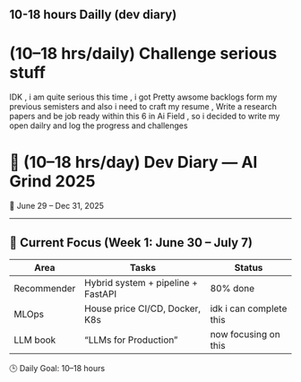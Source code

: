 ## 10-18 hours Dailly  (dev diary) 

# (10–18 hrs/daily) Challenge serious stuff 
IDK , i am quite serious this time , i got Pretty  awsome  backlogs form my previous semisters  and also i need to craft my resume , Write a research papers and be job ready within this 6 in Ai Field , so i decided to write my open dailry and log the progress and challenges


# 🚀 (10–18 hrs/day) Dev Diary — AI Grind 2025

📅 June 29 – Dec 31, 2025  

---

## 🧠 Current Focus (Week 1: June 30 – July 7)

| Area         | Tasks                                  | Status |
|--------------|-----------------------------------------|--------|
| Recommender  | Hybrid system + pipeline + FastAPI      | 80% done    |
| MLOps        | House price CI/CD, Docker, K8s          | idk i can complete this    |
| LLM book  |  “LLMs for Production”  | now focusing on this      |

🕒 Daily Goal: 10–18 hours  
